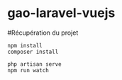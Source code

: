 # gao-laravel-vuejs

#Récupération du projet 

    npm install
    composer install
    
    php artisan serve
    npm run watch
